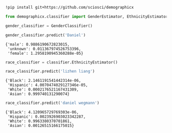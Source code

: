 ```bash
!pip install git+https://github.com/sciosci/demographicx
```

```python
from demographicx.classifier import GenderEstimator, EthnicityEstimator
```


```python
gender_classifier = GenderClassifier()
```


```python
gender_classifier.predict('Daniel')
```




    {'male': 0.9886190672823015,
     'unknown': 0.011367974526753396,
     'female': 1.2958190945360288e-05}

```python
race_classifier = classifier.EthnicityEstimator()
```


```python
race_classifier.predict('lizhen liang')
```




    {'Black': 2.1461191541442314e-06,
     'Hispanic': 4.0070474029127346e-05,
     'White': 0.0002176521167431309,
     'Asian': 0.999740131290074}




```python
race_classifier.predict('daniel wegmann')
```




    {'Black': 4.120965729769303e-06,
     'Hispanic': 0.0023926903023342287,
     'White': 0.9963380370701861,
     'Asian': 0.00126515166175015}



